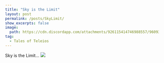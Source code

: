 ```yaml
---
title: "Sky is the Limit"
layout: post
permalink: /posts/SkyLimit/
show_excerpts: false
image:
  path: https://cdn.discordapp.com/attachments/926115414746988557/960937166085693500/Illust02sk.jpg
tag:
  - Tales of Teleios
---
```

Sky is the Limit...
![](https://cdn.discordapp.com/attachments/926115414746988557/960937166085693500/Illust02sk.jpg)